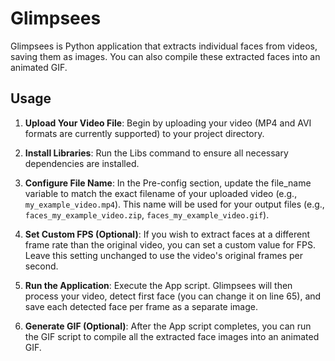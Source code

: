 # Glimpsees
Glimpsees is Python application that extracts individual faces from videos, saving them as images. You can also compile these extracted faces into an animated GIF.

## Usage
1. **Upload Your Video File**: Begin by uploading your video (MP4 and AVI formats are currently supported) to your project directory.

2. **Install Libraries**: Run the Libs command to ensure all necessary dependencies are installed.

3. **Configure File Name**: In the Pre-config section, update the file_name variable to match the exact filename of your uploaded video (e.g., `my_example_video.mp4`). This name will be used for your output files (e.g., `faces_my_example_video.zip`, `faces_my_example_video.gif`).

4. **Set Custom FPS (Optional)**: If you wish to extract faces at a different frame rate than the original video, you can set a custom value for FPS. Leave this setting unchanged to use the video's original frames per second.

5. **Run the Application**: Execute the App script. Glimpsees will then process your video, detect first face (you can change it on line 65), and save each detected face per frame as a separate image.

6. **Generate GIF (Optional)**: After the App script completes, you can run the GIF script to compile all the extracted face images into an animated GIF.
